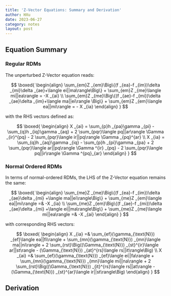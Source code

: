 ```yaml
---
title: 'Z-Vector Equations: Summary and Derivation'
author: HXu
date: 2023-06-27
category: notes
layout: post
---
```


## Equation Summary

### Regular RDMs

The unperturbed Z-Vector equation reads:

$$
\boxed{
\begin{align}
  \sum_{em}Z _{em}\Big\{(f _{ea}-f _{im})\delta _{mi}\delta _{ae}+\langle ei||ma\rangle\Big\} + \sum_{em}Z _{me}\langle mi||ea\rangle = -X _{ai} \\
  \sum_{em}Z _{me}\Big\{(f _{ae}-f _{mi})\delta _{ae}\delta _{im}+\langle ma||ei\rangle \Big\} + \sum_{em}Z _{em}\langle ea||mi\rangle = - X _{ia}
\end{align}
}
$$

with the RHS vectors defined as:


$$
\boxed{
\begin{align}
  X _{ai} = \sum_{p}h _{pa}\gamma _{pi} - \sum_{q}h _{iq}\gamma _{aq} + 2 \sum_{pqr}\langle pq||ar\rangle \Gamma _{ir}^{pq} - 2 \sum_{pqr}\langle ir||pq\rangle \Gamma _{pq}^{ar} \\
  X _{ia} = \sum_{q}h _{aq}\gamma _{iq} - \sum_{p}h _{pi}\gamma _{pa} + 2 \sum_{pqr}\langle ar||pq\rangle \Gamma ^{ir} _{pq} - 2 \sum_{pqr}\langle pq||ir\rangle \Gamma ^{pq}_{ar}
\end{align}
}
$$

### Normal Ordered RDMs

In terms of normal-ordered RDMs, the LHS of the Z-Vector equation remains the same:

$$
\boxed{
\begin{align}
  \sum_{me}Z _{me}\Big\{(f _{ea}-f _{im})\delta _{ae}\delta _{mi} +\langle ma||ei\rangle\Big\} + \sum_{me}Z _{em}\langle ea||mi\rangle =& -X _{ia} \\
  \sum_{me}Z _{em}\Big\{(f _{ae}-f _{mi})\delta _{ae}\delta _{mi} +\langle ei||ma\rangle\Big\} + \sum_{me}Z _{me}\langle mi||ea\rangle =& -X _{ai}
\end{align}
}
$$

with corresponding RHS vectors:

$$
\boxed{
\begin{align}
  X _{ia} =& \sum_{ef}(\gamma_{\text{N}}) _{ef}\langle ea||fi\rangle + \sum_{mn}(\gamma_{\text{N}}) _{mn}\langle ma||ni\rangle + 2 \sum_{rst}\Big((\Gamma_{\text{N}}) _{st}^{ir}\langle ar||st\rangle - (\Gamma_{\text{N}}) _{at}^{rs}\langle rs||it\rangle\Big) \\
  X _{ai} =& \sum_{ef}(\gamma_{\text{N}}) _{ef}\langle ei||fa\rangle + \sum_{mn}(\gamma_{\text{N}}) _{mn}\langle mi||na\rangle + 2 \sum_{rst}\Big((\Gamma_{\text{N}}) _{it}^{rs}\langle rs||at\rangle - (\Gamma_{\text{N}}) _{st}^{ar}\langle ir||st\rangle\Big)
\end{align}
}
$$

## Derivation

